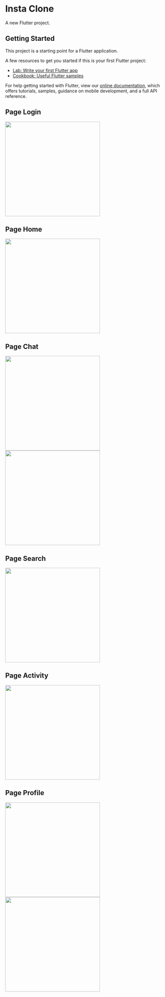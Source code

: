 # Insta Clone

A new Flutter project.

## Getting Started

This project is a starting point for a Flutter application.

A few resources to get you started if this is your first Flutter project:

- [Lab: Write your first Flutter app](https://flutter.dev/docs/get-started/codelab)
- [Cookbook: Useful Flutter samples](https://flutter.dev/docs/cookbook)

For help getting started with Flutter, view our
[online documentation](https://flutter.dev/docs), which offers tutorials,
samples, guidance on mobile development, and a full API reference.

## Page Login
<img src = "login.png" width = 300px  aling = center>

## Page Home
<img src = "home.png" width = 300px aling = center>

## Page Chat
<img src = "home.png" width = 300px aling = center>
<img src = "call.png" width = 300px aling = center>

## Page Search
<img src = "search.png" width = 300px aling = center>

## Page Activity
<img src = "activity.png" width = 300px aling = center>

## Page Profile
<img src = "profile.png" width = 300px aling = center>
<img src = "home.png" width = 300px aling = center>
